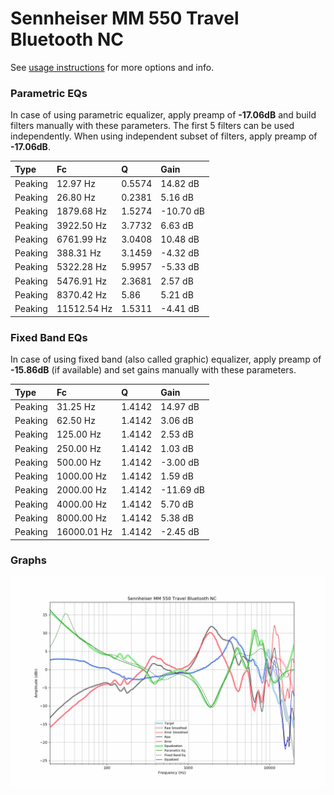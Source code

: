 # Sennheiser MM 550 Travel Bluetooth NC
See [usage instructions](https://github.com/jaakkopasanen/AutoEq#usage) for more options and info.

### Parametric EQs
In case of using parametric equalizer, apply preamp of **-17.06dB** and build filters manually
with these parameters. The first 5 filters can be used independently.
When using independent subset of filters, apply preamp of **-17.06dB**.

| Type    | Fc          |      Q | Gain      |
|:--------|:------------|:-------|:----------|
| Peaking | 12.97 Hz    | 0.5574 | 14.82 dB  |
| Peaking | 26.80 Hz    | 0.2381 | 5.16 dB   |
| Peaking | 1879.68 Hz  | 1.5274 | -10.70 dB |
| Peaking | 3922.50 Hz  | 3.7732 | 6.63 dB   |
| Peaking | 6761.99 Hz  | 3.0408 | 10.48 dB  |
| Peaking | 388.31 Hz   | 3.1459 | -4.32 dB  |
| Peaking | 5322.28 Hz  | 5.9957 | -5.33 dB  |
| Peaking | 5476.91 Hz  | 2.3681 | 2.57 dB   |
| Peaking | 8370.42 Hz  | 5.86   | 5.21 dB   |
| Peaking | 11512.54 Hz | 1.5311 | -4.41 dB  |

### Fixed Band EQs
In case of using fixed band (also called graphic) equalizer, apply preamp of **-15.86dB**
(if available) and set gains manually with these parameters.

| Type    | Fc          |      Q | Gain      |
|:--------|:------------|:-------|:----------|
| Peaking | 31.25 Hz    | 1.4142 | 14.97 dB  |
| Peaking | 62.50 Hz    | 1.4142 | 3.06 dB   |
| Peaking | 125.00 Hz   | 1.4142 | 2.53 dB   |
| Peaking | 250.00 Hz   | 1.4142 | 1.03 dB   |
| Peaking | 500.00 Hz   | 1.4142 | -3.00 dB  |
| Peaking | 1000.00 Hz  | 1.4142 | 1.59 dB   |
| Peaking | 2000.00 Hz  | 1.4142 | -11.69 dB |
| Peaking | 4000.00 Hz  | 1.4142 | 5.70 dB   |
| Peaking | 8000.00 Hz  | 1.4142 | 5.38 dB   |
| Peaking | 16000.01 Hz | 1.4142 | -2.45 dB  |

### Graphs
![](./Sennheiser%20MM%20550%20Travel%20Bluetooth%20NC.png)